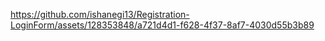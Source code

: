 https://github.com/ishanegi13/Registration-LoginForm/assets/128353848/a721d4d1-f628-4f37-8af7-4030d55b3b89
